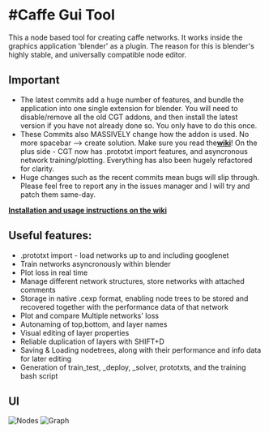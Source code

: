 #Caffe Gui Tool
==============
This a node based tool for creating caffe networks. It works inside the graphics application 'blender' as a plugin. The reason for this is blender's highly stable, and universally compatible node editor.
## Important

* The latest commits add a huge number of features, and bundle the application into one single extension for blender. You will need to disable/remove all the old CGT addons, and then install the latest version if you have not already done so. You only have to do this once.
* These Commits also MASSIVELY change how the addon is used. No more spacebar --> create solution. Make sure you read the[**wiki**]()!
On the plus side - CGT now has .prototxt import features, and asyncronous network training/plotting. Everything has also been hugely refactored for clarity.
* Huge changes such as the recent commits mean bugs will slip through. Please feel free to report any in the issues manager and I will try and patch them same-day.

[**Installation and usage instructions on the wiki**](http://bit.ly/1AnTVD2)

## Useful features:
* .prototxt import - load networks up to and including googlenet
* Train networks asyncronously within blender
* Plot loss in real time
* Manage different network structures, store networks with attached comments
* Storage in native .cexp format, enabling node trees to be stored and recovered together with the performance data of that network
* Plot and compare Multiple networks' loss
* Autonaming of top,bottom, and layer names
* Visual editing of layer properties
* Reliable duplication of layers with SHIFT+D
* Saving & Loading nodetrees, along with their performance and info data for later editing
* Generation of train_test, _deploy, _solver, prototxts, and the training bash script


## UI

![Nodes](https://dl.dropboxusercontent.com/u/10860244/CGT/Selection_032.png)
![Graph](https://dl.dropboxusercontent.com/u/10860244/CGT/Selection_031.png)
